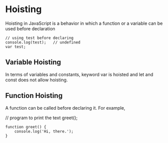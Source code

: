 # Hoisting

Hoisting in JavaScript is a behavior in which a function or a variable can be used before declaration

```javascript,editable
// using test before declaring
console.log(test);   // undefined
var test;
```

## Variable Hoisting

In terms of variables and constants, keyword var is hoisted and let and const does not allow hoisting.

## Function Hoisting

A function can be called before declaring it. For example,

// program to print the text
greet();

```javascript,editable
function greet() {
    console.log('Hi, there.');
}
```
